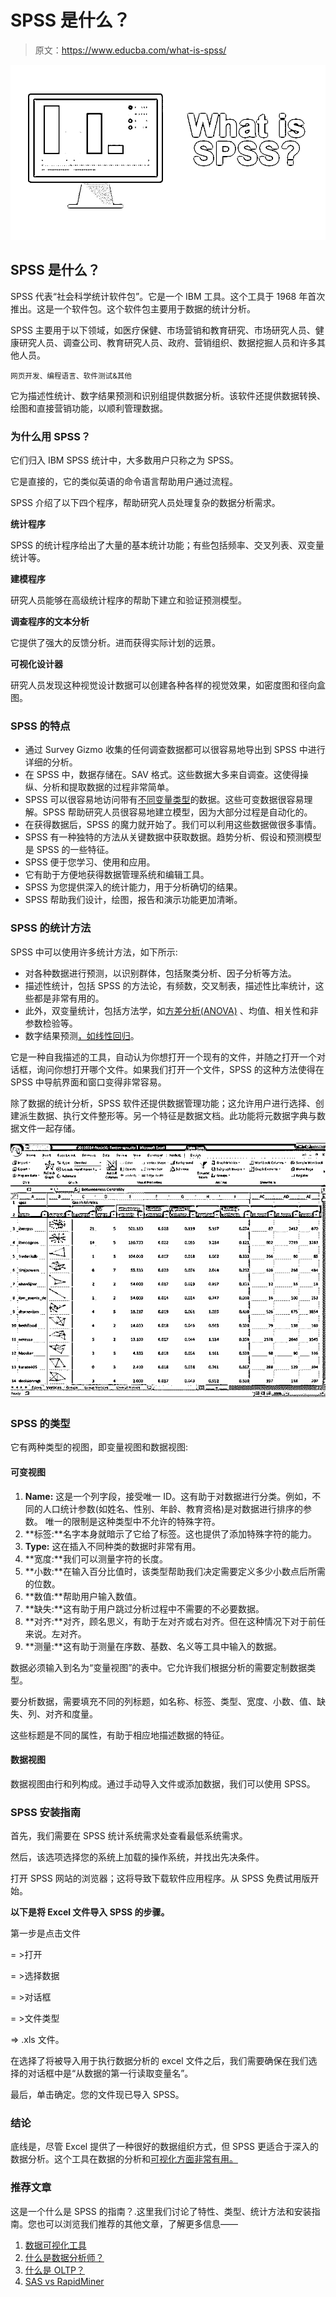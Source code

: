 # SPSS 是什么？

> 原文：<https://www.educba.com/what-is-spss/>

![What-is-SPSS](img/4d1c364c5d6cecf0af627b5560e0dce1.png)



## SPSS 是什么？

SPSS 代表“社会科学统计软件包”。它是一个 IBM 工具。这个工具于 1968 年首次推出。这是一个软件包。这个软件包主要用于数据的统计分析。

SPSS 主要用于以下领域，如医疗保健、市场营销和教育研究、市场研究人员、健康研究人员、调查公司、教育研究人员、政府、营销组织、数据挖掘人员和许多其他人员。

<small>网页开发、编程语言、软件测试&其他</small>

它为描述性统计、数字结果预测和识别组提供数据分析。该软件还提供数据转换、绘图和直接营销功能，以顺利管理数据。

### 为什么用 SPSS？

它们归入 IBM SPSS 统计中，大多数用户只称之为 SPSS。

它是直接的，它的类似英语的命令语言帮助用户通过流程。

SPSS 介绍了以下四个程序，帮助研究人员处理复杂的数据分析需求。

**统计程序**

SPSS 的统计程序给出了大量的基本统计功能；有些包括频率、交叉列表、双变量统计等。

**建模程序**

研究人员能够在高级统计程序的帮助下建立和验证预测模型。

**调查程序的文本分析**

它提供了强大的反馈分析。进而获得实际计划的远景。

**可视化设计器**

研究人员发现这种视觉设计数据可以创建各种各样的视觉效果，如密度图和径向盒图。

### SPSS 的特点

*   通过 Survey Gizmo 收集的任何调查数据都可以很容易地导出到 SPSS 中进行详细的分析。
*   在 SPSS 中，数据存储在。SAV 格式。这些数据大多来自调查。这使得操纵、分析和提取数据的过程非常简单。
*   SPSS 可以很容易地访问带有[不同变量类型](https://www.educba.com/python-variable-types/)的数据。这些可变数据很容易理解。SPSS 帮助研究人员很容易地建立模型，因为大部分过程是自动化的。
*   在获得数据后，SPSS 的魔力就开始了。我们可以利用这些数据做很多事情。
*   SPSS 有一种独特的方法从关键数据中获取数据。趋势分析、假设和预测模型是 SPSS 的一些特征。
*   SPSS 便于您学习、使用和应用。
*   它有助于方便地获得数据管理系统和编辑工具。
*   SPSS 为您提供深入的统计能力，用于分析确切的结果。
*   SPSS 帮助我们设计，绘图，报告和演示功能更加清晰。

### SPSS 的统计方法

SPSS 中可以使用许多统计方法，如下所示:

*   对各种数据进行预测，以识别群体，包括聚类分析、因子分析等方法。
*   描述性统计，包括 SPSS 的方法论，有频数，交叉制表，描述性比率统计，这些都是非常有用的。
*   此外，双变量统计，包括方法学，如[方差分析(ANOVA)](https://www.educba.com/anova-in-r/) 、均值、相关性和非参数检验等。
*   数字结果预测[，如线性回归](https://www.educba.com/linear-regression-in-r/)。

它是一种自我描述的工具，自动认为你想打开一个现有的文件，并随之打开一个对话框，询问你想打开哪个文件。如果我们打开一个文件，SPSS 的这种方法使得在 SPSS 中导航界面和窗口变得非常容易。

除了数据的统计分析，SPSS 软件还提供数据管理功能；这允许用户进行选择、创建派生数据、执行文件整形等。另一个特征是数据文档。此功能将元数据字典与数据文件一起存储。

![spss 1](img/bb5678d63a84a859e0339677ebcb7a10.png)



### SPSS 的类型

它有两种类型的视图，即变量视图和数据视图:

#### 可变视图

1.  **Name:** 这是一个列字段，接受唯一 ID。这有助于对数据进行分类。例如，不同的人口统计参数(如姓名、性别、年龄、教育资格)是对数据进行排序的参数。
    唯一的限制是这种类型中不允许的特殊字符。
2.  **标签:**名字本身就暗示了它给了标签。这也提供了添加特殊字符的能力。
3.  **Type:** 这在插入不同种类的数据时非常有用。
4.  **宽度:**我们可以测量字符的长度。
5.  **小数:**在输入百分比值时，该类型帮助我们决定需要定义多少小数点后所需的位数。
6.  **数值:**帮助用户输入数值。
7.  **缺失:**这有助于用户跳过分析过程中不需要的不必要数据。
8.  **对齐:**对齐，顾名思义，有助于左对齐或右对齐。但在这种情况下对于前任来说。左对齐。
9.  **测量:**这有助于测量在序数、基数、名义等工具中输入的数据。

数据必须输入到名为“变量视图”的表中。它允许我们根据分析的需要定制数据类型。

要分析数据，需要填充不同的列标题，如名称、标签、类型、宽度、小数、值、缺失、列、对齐和度量。

这些标题是不同的属性，有助于相应地描述数据的特征。

#### 数据视图

数据视图由行和列构成。通过手动导入文件或添加数据，我们可以使用 SPSS。

### SPSS 安装指南

首先，我们需要在 SPSS 统计系统需求处查看最低系统需求。

然后，该选项选择您的系统上加载的操作系统，并找出先决条件。

打开 SPSS 网站的浏览器；这将导致下载软件应用程序。从 SPSS 免费试用版开始。

**以下是将 Excel 文件导入 SPSS 的步骤。**

第一步是点击文件

= >打开

= >选择数据

= >对话框

= >文件类型

=> .xls 文件。

在选择了将被导入用于执行数据分析的 excel 文件之后，我们需要确保在我们选择的对话框中是“从数据的第一行读取变量名”。

最后，单击确定。您的文件现已导入 SPSS。

### 结论

底线是，尽管 Excel 提供了一种很好的数据组织方式，但 SPSS 更适合于深入的数据分析。这个工具在数据的分析和[可视化方面非常有用。](https://www.educba.com/data-visualization-tools/)

### 推荐文章

这是一个什么是 SPSS 的指南？.这里我们讨论了特性、类型、统计方法和安装指南。您也可以浏览我们推荐的其他文章，了解更多信息——

1.  [数据可视化工具](https://www.educba.com/data-visualization-tools/)
2.  [什么是数据分析师？](https://www.educba.com/what-is-data-analyst/)
3.  [什么是 OLTP？](https://www.educba.com/what-is-oltp/)
4.  [SAS vs RapidMiner](https://www.educba.com/sas-vs-rapidminer/)





